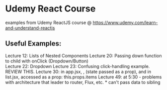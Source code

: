 # Udemy React Course  
examples from Udemy ReactJS course @ https://www.udemy.com/learn-and-understand-reactjs

## Useful Examples:
Lecture 12: Lists of Nested Components
Lecture 20: Passing down function to child with onClick (Dropdown/Button)  
Lecture 22: Dropdown
Lecture 23: Confusing click-handling example. REVIEW THIS.
Lecture 30: in app.jsx, <List items={this.state.items} />, (state passed as a prop), 
            and in list.jsx, accessed as a prop: this.props.items
Lecture 49: at 5:30 - problems with architecture that leader to router, Flux, etc. 
	* can't pass data to sibling

